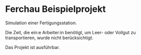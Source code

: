 # Ferchau Beispielprojekt

Simulation einer Fertigungsstation.

Die Zeit, die ein:e Arbeiter:in benötigt, um Leer- oder Vollgut zu transportieren, wurde nicht berücksichtigt.

Das Projekt ist ausführbar.

